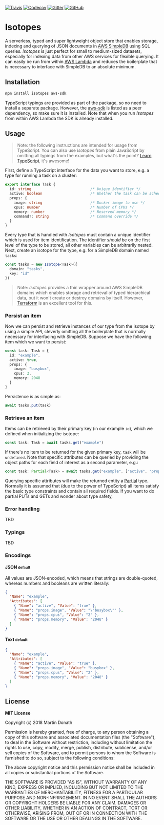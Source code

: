 [![Travis][travis-image]][travis-link]
[![Codecov][codecov-image]][codecov-link]
[![Gitter][gitter-image]][gitter-link]
[![GitHub][github-image]][github-link]

  [travis-image]: https://travis-ci.org/squidfunk/isotopes.svg?branch=master
  [travis-link]: https://travis-ci.org/squidfunk/isotopes
  [codecov-image]: https://img.shields.io/codecov/c/github/squidfunk/isotopes/master.svg
  [codecov-link]: https://codecov.io/gh/squidfunk/isotopes
  [gitter-image]: https://badges.gitter.im/squidfunk/isotopes.svg
  [gitter-link]: https://gitter.im/squidfunk/isotopes
  [github-image]: https://img.shields.io/github/release/squidfunk/isotopes.svg
  [github-link]: https://github.com/squidfunk/isotopes/releases

# Isotopes

A serverless, typed and super lightweight object store that enables storage,
indexing and querying of JSON documents in [AWS SimpleDB][1] using SQL queries.
*Isotopes* is just perfect for small to medium-sized datasets, especially for
indexing data from other AWS services for flexible querying. It can easily be
run from within [AWS Lambda][2] and reduces the boilerplate that is necessary
to interface with SimpleDB to an absolute minimum.

  [1]: https://aws.amazon.com/de/simpledb/
  [2]: https://aws.amazon.com/de/lambda/

## Installation

``` sh
npm install isotopes aws-sdk
```

TypeScript typings are provided as part of the package, so no need to install a
separate package. However, the [aws-sdk][3] is listed as a peer dependency, so
make sure it is installed. Note that when you run *Isotopes* from within AWS
Lambda the SDK is already installed.

  [3]: https://www.npmjs.com/package/aws-sdk

## Usage

> Note: the following instructions are intended for usage from TypeScript. You
  can also use *Isotopes* from plain JavaScript by omitting all typings from
  the examples, but what's the point? [Learn TypeScript][4], it's awesome!

  [4]: https://basarat.gitbooks.io/typescript/

First, define a TypeScript interface for the data you want to store, e.g. a
type for running a task on a cluster:

``` ts
export interface Task {
  id: string                           /* Unique identifier */
  active: boolean                      /* Whether the task can be scheduled */
  props: {
    image: string                      /* Docker image to use */
    cpus: number                       /* Number of CPUs */
    memory: number                     /* Reserved memory */
    command?: string                   /* Command override */
  }
}
```

Every type that is handled with *Isotopes* must contain a unique identifier
which is used for item identification. The identifier *should* be on the first
level of the type to be stored, all other variables can be arbitrarily nested.
Next, create an isotope for the type, e.g. for a SimpleDB domain named `tasks`:

``` ts
const tasks = new Isotope<Task>({
  domain: "tasks",
  key: "id"
})
```

> Note: *Isotopes* provides a thin wrapper around AWS SimpleDB domains which
  enables storage and retrieval of typed hierarchical data, but it won't create
  or destroy domains by itself. However, [Terraform][5] is an excellent tool
  for this.

  [5]: https://www.terraform.io/

### Persist an item

Now we can persist and retrieve instances of our type from the isotope by using
a simple API, cleverly omitting all the boilerplate that is normally necessary
for interfacing with SimpleDB. Suppose we have the following item which we want
to persist:

``` ts
const task: Task = {
  id: "example",
  active: true,
  props: {
    image: "busybox",
    cpus: 2,
    memory: 2048
  }
}
```

Persistence is as simple as:

``` ts
await tasks.put(task)
```

### Retrieve an item

Items can be retrieved by their primary key (in our example `id`), which we
defined when initializing the isotope:

``` ts
const task: Task = await tasks.get("example")
```

If there's no item to be returned for the given primary key, `task` will be
`undefined`. Note that specific attributes can be queried by providing the
object paths for each field of interest as a second parameter, e.g.:

``` ts
const task: Partial<Task> = await tasks.get("example", ["active", "props.cpus"])
```

Querying specific attributes will make the returned entity a [Partial][6] type.
Normally it is assumed that (due to the power of TypeScript) all items satisfy
the basic type constraints and contain all required fields. If you want to do
partial PUTs and GETs and wonder about type safety,

  [6]: https://www.typescriptlang.org/docs/handbook/advanced-types.html

### Error handling

TBD

### Typings

TBD

### Encodings

#### JSON <small>default</small>

All values are JSON-encoded, which means that strings are double-quoted,
whereas numbers and booleans are written literally:

``` json
{
  "Name": "example",
  "Attributes": [
    { "Name": "active", "Value": "true" },
    { "Name": "props.image", "Value": "\"busybox\"" },
    { "Name": "props.cpus", "Value": "2" },
    { "Name": "props.memory", "Value": "2048" }
  ]
}
```

#### Text <small>default</small>

``` json
{
  "Name": "example",
  "Attributes": [
    { "Name": "active", "Value": "true" },
    { "Name": "props.image", "Value": "busybox" },
    { "Name": "props.cpus", "Value": "2" },
    { "Name": "props.memory", "Value": "2048" }
  ]
}
```

## License

**MIT License**

Copyright (c) 2018 Martin Donath

Permission is hereby granted, free of charge, to any person obtaining a copy
of this software and associated documentation files (the "Software"), to
deal in the Software without restriction, including without limitation the
rights to use, copy, modify, merge, publish, distribute, sublicense, and/or
sell copies of the Software, and to permit persons to whom the Software is
furnished to do so, subject to the following conditions:

The above copyright notice and this permission notice shall be included in
all copies or substantial portions of the Software.

THE SOFTWARE IS PROVIDED "AS IS", WITHOUT WARRANTY OF ANY KIND, EXPRESS OR
IMPLIED, INCLUDING BUT NOT LIMITED TO THE WARRANTIES OF MERCHANTABILITY,
FITNESS FOR A PARTICULAR PURPOSE AND NON-INFRINGEMENT. IN NO EVENT SHALL THE
AUTHORS OR COPYRIGHT HOLDERS BE LIABLE FOR ANY CLAIM, DAMAGES OR OTHER
LIABILITY, WHETHER IN AN ACTION OF CONTRACT, TORT OR OTHERWISE, ARISING
FROM, OUT OF OR IN CONNECTION WITH THE SOFTWARE OR THE USE OR OTHER DEALINGS
IN THE SOFTWARE.
